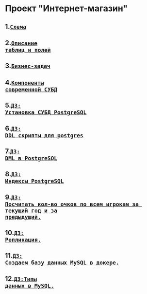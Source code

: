 # Проект "Интернет-магазин"

## 1.<code>[Схема](https://github.com/Denis-Karikh/SUBD/blob/a6f40ff339b6134ceb4359e6c2584d29e6b99e14/lesson-1/%D0%A1%D1%85%D0%B5%D0%BC%D0%B0.PNG)</code>

## 2.<code>[Описание таблиц и полей](https://github.com/Denis-Karikh/SUBD/blob/main/lesson-1/%D1%82%D0%B0%D0%B1%D0%BB%D0%B8%D1%86%D1%8B-%D0%BF%D0%BE%D0%BB%D1%8F.md)</code>

## 3.<code>[Бизнес-задач](https://github.com/Denis-Karikh/SUBD/blob/main/lesson-1/%D0%91%D0%B8%D0%B7%D0%BD%D0%B5%D1%81-%D0%B7%D0%B0%D0%B4%D0%B0%D1%87%D0%B8.md)</code>

## 4.<code>[Компоненты современной СУБД](https://github.com/Denis-Karikh/SUBD/blob/c1c1b4bb1ad7692a8333dd171f59381efd8bb364/lesson-2/%D0%A1%D0%BE%D0%B7%D0%B4%D0%B0%D0%BD%D0%B8%D0%B5%20%D0%91%D0%94.md)</code>

## 5.<code>[ДЗ: Установка СУБД PostgreSQL](https://github.com/Denis-Karikh/SUBD/tree/ca43570482f9089031b6ed924edec1764d743d66/lesson-03)</code>   

## 6.<code>[ДЗ: DDL скрипты для postgres](https://github.com/Denis-Karikh/SUBD/blob/2903ee2cde048f2d5f7a89af21ab12057d89da5c/lesson-4/created.md)</code>   

## 7.<code>[ДЗ: DML в PostgreSQL](https://github.com/Denis-Karikh/SUBD/blob/2c55c6c0a728d3952a6bff7a998d4a8a88cf055e/lesson-5/5.md)</code>   

## 8.<code>[ДЗ: Индексы PostgreSQL](https://github.com/Denis-Karikh/SUBD/tree/9cee2094e071efd2189fd7edd94c733f4a9ec3c0/lesson-6)</code>   

## 9.<code>[ДЗ: Посчитать кол-во очков по всем игрокам за текущий год и за предыдущий.](https://github.com/Denis-Karikh/SUBD/tree/b98c28e08ee3d5e193f9965107f2c4f9f29259ac/Lesson-7)</code>   

## 10.<code>[ДЗ: Репликация.](https://github.com/Denis-Karikh/SUBD/blob/d184309da376e38b00b566ff860b38992e4da3c1/lesson-8/%D0%A0%D0%B5%D0%BF%D0%BB%D0%B8%D0%BA%D0%B0%D1%86%D0%B8%D1%8F.md)</code>  

## 11.<code>[ДЗ: Создаем базу данных MySQL в докере.](https://github.com/Denis-Karikh/SUBD/blob/0ebff65ebab33989f867d538a3b0d4e240490a3d/lesson-9/%D0%A1%D0%BE%D0%B7%D0%B4%D0%B0%D0%B5%D0%BC%20%D0%B1%D0%B0%D0%B7%D1%83%20%D0%B4%D0%B0%D0%BD%D0%BD%D1%8B%D1%85%20MySQL%20%D0%B2%20%D0%B4%D0%BE%D0%BA%D0%B5%D1%80%D0%B5.md)</code>  

## 12.<code>[ДЗ:Типы данных в MySQL.](https://github.com/Denis-Karikh/SUBD/blob/78b803b2cbd0e12b6f4ac15d0ae5ac904330a1ae/lesson-10/%D0%A2%D0%B8%D0%BF%D1%8B%20%D0%B4%D0%B0%D0%BD%D0%BD%D1%8B%D1%85%20%D0%B2%20MySQL.md)</code>  











